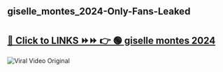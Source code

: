 
 ## giselle_montes_2024-Only-Fans-Leaked

# <h2><a href="https://clipsfans.com/giselle_montes_2024&ref=git">🔗 Click to LINKS ⏩⏩ 👉 🟢 giselle montes 2024 </a></h2>

<a href="https://clipsfans.com/giselle_montes_2024&ref=git" rel="nofollow" data-target="animated-image.originalLink"><img src="https://i.ibb.co.com/xMMVF88/686577567.gif" alt="Viral Video Original" style="max-width: 100%; display: inline-block;" data-target="animated-image.originalImage"></a>
